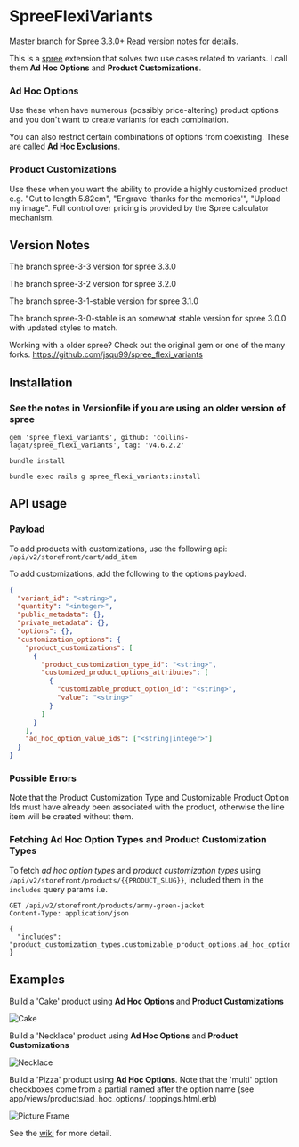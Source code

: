 # SpreeFlexiVariants

Master branch for Spree 3.3.0+ Read version notes for details.

This is a [spree](http://spreecommerce.com) extension that solves two use cases related to variants. I call them **Ad Hoc Options** and **Product Customizations**.

### Ad Hoc Options

Use these when have numerous (possibly price-altering) product options and you don't want to create variants for each combination.

You can also restrict certain combinations of options from coexisting. These are called **Ad Hoc Exclusions**.

### Product Customizations

Use these when you want the ability to provide a highly customized product e.g. "Cut to length 5.82cm", "Engrave 'thanks for the memories'", "Upload my image". Full control over pricing is provided by the Spree calculator mechanism.

## Version Notes

The branch spree-3-3 version for spree 3.3.0

The branch spree-3-2 version for spree 3.2.0

The branch spree-3-1-stable version for spree 3.1.0

The branch spree-3-0-stable is an somewhat stable version for spree 3.0.0 with updated styles to match.

Working with a older spree? Check out the original gem or one of the many forks. https://github.com/jsqu99/spree_flexi_variants

## Installation

### See the notes in Versionfile if you are using an older version of spree

`gem 'spree_flexi_variants', github: 'collins-lagat/spree_flexi_variants', tag: 'v4.6.2.2'`

`bundle install`

`bundle exec rails g spree_flexi_variants:install`

## API usage

### Payload

To add products with customizations, use the following api: `/api/v2/storefront/cart/add_item`

To add customizations, add the following to the options payload.

```json
{
  "variant_id": "<string>",
  "quantity": "<integer>",
  "public_metadata": {},
  "private_metadata": {},
  "options": {},
  "customization_options": {
    "product_customizations": [
      {
        "product_customization_type_id": "<string>",
        "customized_product_options_attributes": [
          {
            "customizable_product_option_id": "<string>",
            "value": "<string>"
          }
        ]
      }
    ],
    "ad_hoc_option_value_ids": ["<string|integer>"]
  }
}
```

### Possible Errors

Note that the Product Customization Type and Customizable Product Option Ids must have already been associated with the product, otherwise the line item will be created without them.

### Fetching Ad Hoc Option Types and Product Customization Types
To fetch _ad hoc option types_ and _product customization types_ using `/api/v2/storefront/products/{{PRODUCT_SLUG}}`, included them in the `includes` query params i.e.

```http
GET /api/v2/storefront/products/army-green-jacket
Content-Type: application/json

{
  "includes": "product_customization_types.customizable_product_options,ad_hoc_option_types.ad_hoc_option_values"
}
```

## Examples

Build a 'Cake' product using **Ad Hoc Options** and **Product Customizations**

![Cake](https://raw.github.com/QuintinAdam/spree_flexi_variants/master/doc/custom_cake.png)

Build a 'Necklace' product using **Ad Hoc Options** and **Product Customizations**

![Necklace](https://raw.github.com/jsqu99/spree_flexi_variants/master/doc/necklace_screenshot.png)

Build a 'Pizza' product using **Ad Hoc Options**. Note that the 'multi' option checkboxes come from a partial named after the option name (see app/views/products/ad_hoc_options/\_toppings.html.erb)

![Picture Frame](https://raw.github.com/jsqu99/spree_flexi_variants/master/doc/pizza_screenshot.png)

See the [wiki](https://github.com/jsqu99/spree_flexi_variants/wiki) for more detail.
